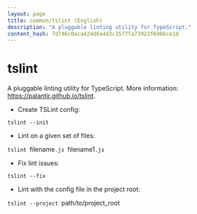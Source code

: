 ```yaml
---
layout: page
title: common/tslint (English)
description: "A pluggable linting utility for TypeScript."
content_hash: 7d746c0aca424d6a4d3c3577fa73922f69b6ce18
---
```

# tslint

A pluggable linting utility for TypeScript.
More information: <https://palantir.github.io/tslint>.

- Create TSLint config:

`tslint --init`

- Lint on a given set of files:

`tslint `<span class="tldr-var badge badge-pill bg-dark-lm bg-white-dm text-white-lm text-dark-dm font-weight-bold">filename</span>`.js `<span class="tldr-var badge badge-pill bg-dark-lm bg-white-dm text-white-lm text-dark-dm font-weight-bold">filename1</span>`.js`

- Fix lint issues:

`tslint --fix`

- Lint with the config file in the project root:

`tslint --project `<span class="tldr-var badge badge-pill bg-dark-lm bg-white-dm text-white-lm text-dark-dm font-weight-bold">path/to/project_root</span>
